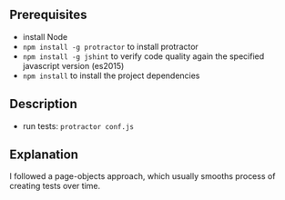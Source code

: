 ## Prerequisites
- install Node 
- `npm install -g protractor` to install protractor
- `npm install -g jshint` to verify code quality again the specified javascript version (es2015)
- `npm install` to install the project dependencies

## Description
- run tests: `protractor conf.js`

## Explanation

I followed a page-objects approach, which usually smooths process of creating tests over time. 

